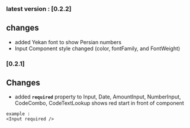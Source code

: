 
### latest version : [0.2.2]
## changes
- added Yekan font to show Persian numbers
- Input Component style changed (color,  fontFamily, and FontWeight)

### [0.2.1]
## Changes
- added **`required`** property to Input, Date, AmountInput, NumberInput, CodeCombo, CodeTextLookup
shows red start in front of component
```angular2html
example :
<Input required />

```
 




